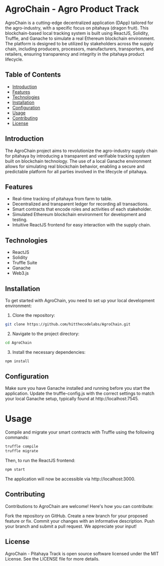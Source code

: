 # AgroChain - Agro Product Track

AgroChain is a cutting-edge decentralized application (DApp) tailored for the agro-industry, with a specific focus on pitahaya (dragon fruit). This blockchain-based local tracking system is built using ReactJS, Solidity, Truffle, and Ganache to simulate a real Ethereum blockchain environment. The platform is designed to be utilized by stakeholders across the supply chain, including producers, processors, manufacturers, transporters, and retailers, ensuring transparency and integrity in the pitahaya product lifecycle.

## Table of Contents
- [Introduction](#introduction)
- [Features](#features)
- [Technologies](#technologies)
- [Installation](#installation)
- [Configuration](#configuration)
- [Usage](#usage)
- [Contributing](#contributing)
- [License](#license)

## Introduction
The AgroChain project aims to revolutionize the agro-industry supply chain for pitahaya by introducing a transparent and verifiable tracking system built on blockchain technology. The use of a local Ganache environment allows for simulating real blockchain behavior, enabling a secure and predictable platform for all parties involved in the lifecycle of pitahaya.

## Features
- Real-time tracking of pitahaya from farm to table.
- Decentralized and transparent ledger for recording all transactions.
- Smart contracts that encode roles and activities of each stakeholder.
- Simulated Ethereum blockchain environment for development and testing.
- Intuitive ReactJS frontend for easy interaction with the supply chain.

## Technologies
- ReactJS
- Solidity
- Truffle Suite
- Ganache
- Web3.js

## Installation
To get started with AgroChain, you need to set up your local development environment:

1. Clone the repository:
```bash
git clone https://github.com/hitthecodelabs/AgroChain.git
```
2. Navigate to the project directory:
```bash
cd AgroChain
```
3. Install the necessary dependencies:
```bash
npm install
```

## Configuration
Make sure you have Ganache installed and running before you start the application. Update the truffle-config.js with the correct settings to match your local Ganache setup, typically found at http://localhost:7545.

# Usage
Compile and migrate your smart contracts with Truffle using the following commands:

```bash
truffle compile
truffle migrate
```

Then, to run the ReactJS frontend:

```bash
npm start
```

The application will now be accessible via http://localhost:3000.

## Contributing
Contributions to AgroChain are welcome! Here's how you can contribute:

Fork the repository on GitHub.
Create a new branch for your proposed feature or fix.
Commit your changes with an informative description.
Push your branch and submit a pull request.
We appreciate your input!

## License
AgroChain - Pitahaya Track is open source software licensed under the MIT License. See the LICENSE file for more details.
